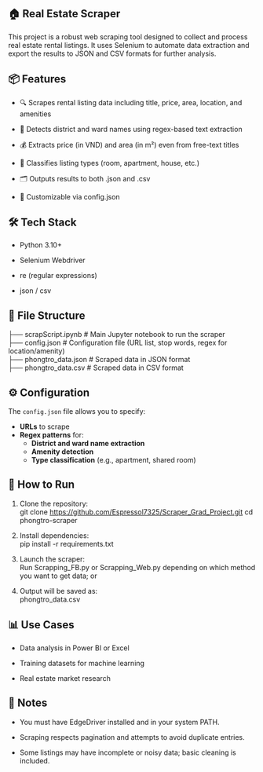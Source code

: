 ## 🏠 **Real Estate Scraper**  

This project is a robust web scraping tool designed to collect and process real estate rental listings. It uses Selenium to automate data extraction and export the results to JSON and CSV formats for further analysis.

## 📦 **Features**  

-  🔍 Scrapes rental listing data including title, price, area, location, and amenities

-  📍 Detects district and ward names using regex-based text extraction

-  💰 Extracts price (in VND) and area (in m²) even from free-text titles

-  🧠 Classifies listing types (room, apartment, house, etc.)

- 🗂️ Outputs results to both .json and .csv

- 🔧 Customizable via config.json

## 🛠️ **Tech Stack**  

- Python 3.10+

-  Selenium Webdriver

- re (regular expressions)

-  json / csv

## 📁 **File Structure**   

├── scrapScript.ipynb       # Main Jupyter notebook to run the scraper  
├── config.json             # Configuration file (URL list, stop words, regex for location/amenity)  
├── phongtro_data.json      # Scraped data in JSON format  
├── phongtro_data.csv       # Scraped data in CSV format  

## ⚙️ **Configuration**

The `config.json` file allows you to specify:

- **URLs** to scrape
- **Regex patterns** for:
  - **District and ward name extraction**
  - **Amenity detection**
  - **Type classification** (e.g., apartment, shared room)


## 🚀 **How to Run**

1.  Clone the repository:   
git clone https://github.com/Espressol7325/Scraper_Grad_Project.git
cd phongtro-scraper  

2.  Install dependencies:  
pip install -r requirements.txt  

3.  Launch the scraper:  
Run Scrapping_FB.py or Scrapping_Web.py depending on which method you want to get data; or 
4.  Output will be saved as:  
phongtro_data.csv  

## 📊 **Use Cases**  
-  Data analysis in Power BI or Excel

-  Training datasets for machine learning

-  Real estate market research

## 📌 **Notes**
-  You must have EdgeDriver installed and in your system PATH.

-  Scraping respects pagination and attempts to avoid duplicate entries.

-  Some listings may have incomplete or noisy data; basic cleaning is included.

